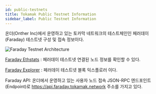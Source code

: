 ```yaml
---
id: public-testnets
title: Tokamak Public Testnet Information 
sidebar_label: Public Testnet Information
---
```


온더(Onther Inc)에서 운영하고 있는 토카막 네트워크의 테스트체인인 페러데이(Faraday) 테스트넷 구성 및 접속 정보이다.

![Faraday Testnet Architecture](assets/guides_public_testnet.png)

[Faraday Ethstats](https://ethstats.faraday.tokamak.network) : 페러데이 테스트넷 연결된 노드 정보를 확인할 수 있다.

[Faraday Explorer](https://explorer.faraday.tokamak.network) : 페러데이 테스트넷 블록 익스플로러 이다.

Faraday API: 온더에서 운영하고 있는 사용자 노드 접속 JSON-RPC 엔드포인트(Endpoint)로 https://api.faraday.tokamak.network 주소를 가지고 있다.
